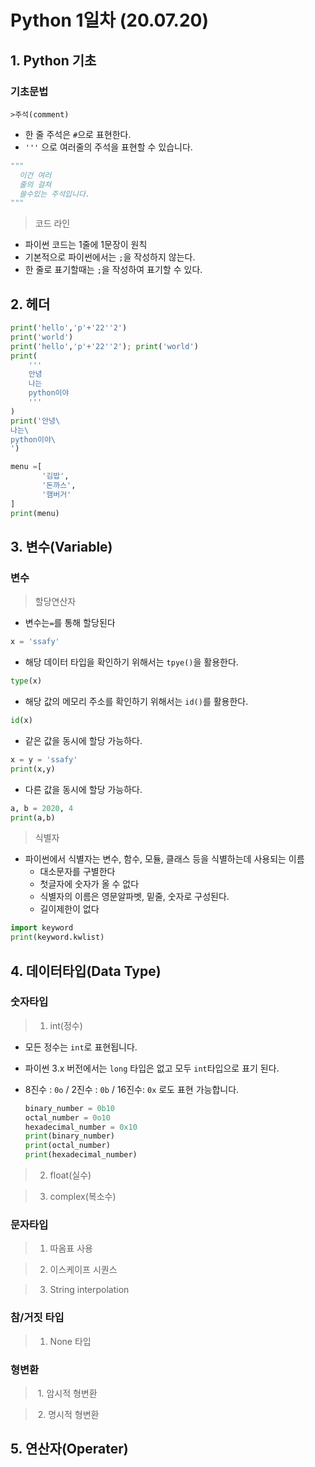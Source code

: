 # Python 1일차 (20.07.20)

## 1. Python 기초

### 기초문법	

	>주석(comment)

- 한 줄 주석은  `#`으로 표현한다.
- `'''` 으로 여러줄의 주석을 표현할 수 있습니다.

```python
"""
  이건 여러
  줄의 걸쳐
  쓸수있는 주석입니다.
"""
```

> 코드 라인

- 파이썬 코드는 1줄에 1문장이 원칙
- 기본적으로 파이썬에서는 `;`을 작성하지 않는다.
- 한 줄로 표기할때는 `;`을 작성하여 표기할 수 있다.



## 2. 헤더

```python
print('hello','p'+'22''2') 
print('world')
print('hello','p'+'22''2'); print('world')
print(
    '''
    안녕
    나는
    python이야
    '''
)
print('안녕\
나는\
python이야\
')

menu =[
       '김밥',
       '돈까스',
       '햄버거'
]
print(menu)
```



## 3. 변수(Variable)

### 변수

> 할당연산자

- 변수는`=`를 통해 할당된다

```python
x = 'ssafy'
```

- 해당 데이터 타입을 확인하기 위해서는 `tpye()`을 활용한다.

```python
type(x)
```

- 해당 값의 메모리 주소를 확인하기 위해서는 `id()`를 활용한다.

```python
id(x)
```

- 같은 값을 동시에 할당 가능하다.

```python
x = y = 'ssafy'
print(x,y)
```

- 다른 값을 동시에 할당 가능하다.

```python
a, b = 2020, 4
print(a,b)
```



>식별자

- 파이썬에서 식별자는 변수, 함수, 모듈, 클래스 등을 식별하는데 사용되는 이름
  - 대소문자를 구별한다
  - 첫글자에 숫자가 올 수 없다
  - 식별자의 이름은 영문알파벳, 밑줄, 숫자로 구성된다.
  - 길이제한이 없다

```	python
import keyword
print(keyword.kwlist)
```



## 4. 데이터타입(Data Type)

### 숫자타입

> 1. int(정수)

- 모든 정수는 `int`로 표현됩니다.

- 파이썬 3.x 버전에서는 `long` 타입은 없고 모두 `int`타입으로 표기 된다.

- 8진수 : `0o` / 2진수 : `0b` / 16진수: `0x` 로도 표현 가능합니다.

  ```python
  binary_number = 0b10
  octal_number = 0o10
  hexadecimal_number = 0x10
  print(binary_number)
  print(octal_number)
  print(hexadecimal_number)
  ```

>2. float(실수)

> 3. complex(복소수)

### 문자타입

> 1. 따옴표 사용

>2. 이스케이프 시퀀스

> 3. String interpolation

### 참/거짓 타입

> 1. None 타입

### 형변환

> ​	1. 암시적 형변환

> ​	2. 명시적 형변환



## 5. 연산자(Operater)



